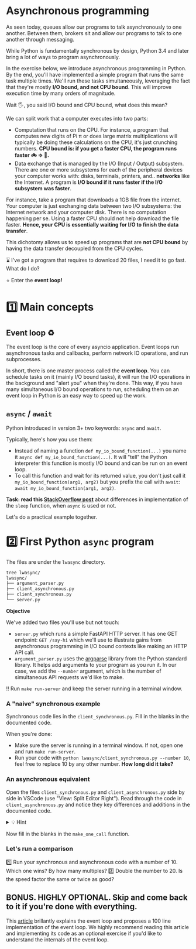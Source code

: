 # Asynchronous programming

As seen today, queues allow our programs to talk asynchronously to one another. Between them, brokers sit and allow our programs to talk to one another through messaging.

While Python is fundamentally synchronous by design, Python 3.4 and later bring a lot of ways to program asynchronously.

In the exercise below, we introduce asynchronous programming in Python. By the end, you'll have implemented a simple program that runs the same task multiple times. We'll run these tasks simultaneously, leveraging the fact that they're mostly **I/O bound, and not CPU bound**. This will improve execution time by many orders of magnitude.

Wait 🖐️, you said I/O bound and CPU bound, what does this mean?

We can split work that a computer executes into two parts:

- Computation that runs on the CPU. For instance, a program that computes new digits of Pi π or does large matrix multiplications will typically be doing these calculations on the CPU, it's just crunching numbers. **CPU bound is: if you get a faster CPU, the program runs faster 🚲 => 🛵.**
- Data exchange that is managed by the I/O (Input / Output) subsystem. There are one or more subsystems for each of the peripheral devices your computer works with: disks, terminals, printers, and.. **networks** like the Internet. A program is **I/O bound if it runs faster if the I/O subsystem was faster**.

For instance, take a program that downloads a 1GB file from the internet. Your computer is just exchanging data between two I/O subsystems: the Internet network and your computer disk. There is no computation happening per se. Using a faster CPU should not help download the file faster. **Hence, your CPU is essentially waiting for I/O to finish the data transfer**.

This dichotomy allows us to speed up programs that are **not CPU bound** by having the data transfer decoupled from the CPU cycles.

⌛ I've got a program that requires to download 20 files, I need it to go fast. What do I do?

⭐ Enter the **event loop!**

# 1️⃣ Main concepts

## Event loop ♻️

The event loop is the core of every asyncio application. Event loops run asynchronous tasks and callbacks, perform network IO operations, and run subprocesses.

In short, there is one master process called the **event loop**. You can schedule tasks on it (mainly I/O bound tasks), it will run the I/O operations in the background and "alert you" when they're done. This way, if you have many simultaneous I/O bound operations to run, scheduling them on an event loop in Python is an easy way to speed up the work.

## `async` / `await`

Python introduced in version 3+ two keywords: `async` and `await`.

Typically, here's how you use them:

- Instead of naming a function `def my_io_bound_function(...)` you name it `async def my_io_bound_function(...)`. It will "tell" the Python interpreter this function is mostly I/O bound and can be run on an event loop.
- To call this function and wait for its returned value, you don't just call it `my_io_bound_function(arg1, arg2)` but you prefix the call with `await`: `await my_io_bound_function(arg1, arg2)`.

**Task: read this [StackOverflow post](https://stackoverflow.com/a/53420574)** about differences in implementation of the `sleep` function, when `async` is used or not.

Let's do a practical example together.

# 2️⃣ First Python `async` program

The files are under the `lwasync` directory.

```bash
tree lwasync/
lwasync/
├── argument_parser.py
├── client_asynchronous.py
├── client_synchronous.py
└── server.py
```

**Objective**

We've added two files you'll use but not touch:

- `server.py` which runs a simple FastAPI HTTP server. It has one GET endpoint: `GET /say-hi` which we'll use to illustrate gains from asynchronous programming in I/O bound contexts like making an HTTP API call.
- `argument_parser.py` uses the [argparse](https://docs.python.org/3/library/argparse.html) library from the Python standard library. It helps add arguments to your program as you run it. In our case, we add the `--number` argument, which is the number of simultaneous API requests we'd like to make.

‼️ Run `make run-server` and keep the server running in a terminal window.

### A "naive" synchronous example

Synchronous code lies in the `client_synchronous.py`. Fill in the blanks in the documented code.

When you're done:
- Make sure the server is running in a terminal window. If not, open one and run `make run-server`.
- Run your code with `python lwasync/client_synchronous.py --number 10`, feel free to replace 10 by any other number. **How long did it take?**

### An asynchronous equivalent

Open the files `client_synchronous.py` and `client_asynchronous.py` side by side in VSCode (use "View: Split Editor Right"). Read through the code in `client_asynchronous.py` and notice they key differences and additions in the documented code.

<details>
  <summary markdown='span'>💡 Hint</summary>

  Try

  ```python
  async with session.get("http://localhost:8080/say-hi") as response:
        response = await response.json()
  ```
</details>

Now fill in the blanks in the `make_one_call` function.

### Let's run a comparison

1️⃣ Run your synchronous and asynchronous code with a number of 10. Which one wins? By how many multiples?
2️⃣ Double the number to 20. Is the speed factor the same or twice as good?


## BONUS. HIGHLY OPTIONAL. Skip and come back to it if you're done with everything.

This [article](https://iximiuz.com/en/posts/explain-event-loop-in-100-lines-of-code/) brillantly explains the event loop and proposes a 100 line implementation of the event loop. We highly recommend reading this article and implementing its code as an optional exercise if you'd like to understand the internals of the event loop.
